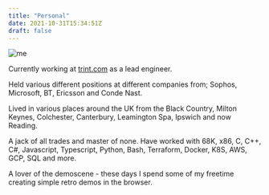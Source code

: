 ```yaml
---
title: "Personal"
date: 2021-10-31T15:34:51Z
draft: false
---
```

![me](/me.png)

Currently working at [trint.com](https://trint.com) as a lead engineer.  

Held various different positions at different companies from; Sophos, Microsoft, BT, Ericsson and Conde Nast.  

Lived in various places around the UK from the Black Country, Milton Keynes, Colchester, Canterbury, Leamington Spa, Ipswich and now Reading.  

A jack of all trades and master of none.  Have worked with 68K, x86, C, C++, C#, Javascript, Typescript, Python, Bash, Terraform, Docker, K8S, AWS, GCP, SQL and more.   

A lover of the demoscene - these days I spend some of my freetime creating simple retro demos in the browser.   


